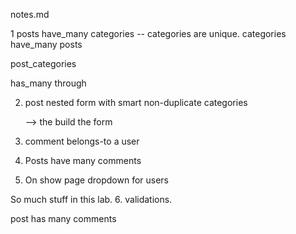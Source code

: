 notes.md

1 posts have_many categories -- categories are unique. 
categories have_many posts 

post_categories

has_many through 

2. post nested form with smart non-duplicate categories 


	--> the build the form 


4. comment belongs-to a user 
3. Posts have many comments 
5. On show page  dropdown  for users 


So much stuff in this lab. 
6. validations. 

post has many comments